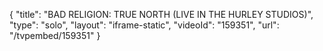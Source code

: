 {
    "title": "BAD RELIGION: TRUE NORTH (LIVE IN THE HURLEY STUDIOS)",
    "type": "solo",
    "layout": "iframe-static",
    "videoId": "159351",
    "url": "\/tvpembed\/159351"
}
